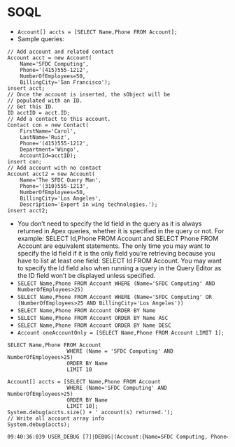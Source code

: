 # SOQL

* `Account[] accts = [SELECT Name,Phone FROM Account];`
* Sample queries:
```Apex
// Add account and related contact
Account acct = new Account(
    Name='SFDC Computing',
    Phone='(415)555-1212',
    NumberOfEmployees=50,
    BillingCity='San Francisco');
insert acct;
// Once the account is inserted, the sObject will be 
// populated with an ID.
// Get this ID.
ID acctID = acct.ID;
// Add a contact to this account.
Contact con = new Contact(
    FirstName='Carol',
    LastName='Ruiz',
    Phone='(415)555-1212',
    Department='Wingo',
    AccountId=acctID);
insert con;
// Add account with no contact
Account acct2 = new Account(
    Name='The SFDC Query Man',
    Phone='(310)555-1213',
    NumberOfEmployees=50,
    BillingCity='Los Angeles',
    Description='Expert in wing technologies.');
insert acct2;

```
* You don’t need to specify the Id field in the query as it is always returned in Apex queries, whether it is specified in the query or not. For example: SELECT Id,Phone FROM Account and SELECT Phone FROM Account are equivalent statements. The only time you may want to specify the Id field if it is the only field you’re retrieving because you have to list at least one field: SELECT Id FROM Account. You may want to specify the Id field also when running a query in the Query Editor as the ID field won’t be displayed unless specified.
* `SELECT Name,Phone FROM Account WHERE (Name='SFDC Computing' AND NumberOfEmployees>25)`
* `SELECT Name,Phone FROM Account WHERE (Name='SFDC Computing' OR (NumberOfEmployees>25 AND BillingCity='Los Angeles'))`
* `SELECT Name,Phone FROM Account ORDER BY Name`
* `SELECT Name,Phone FROM Account ORDER BY Name ASC`
* `SELECT Name,Phone FROM Account ORDER BY Name DESC`
* `Account oneAccountOnly = [SELECT Name,Phone FROM Account LIMIT 1];`
```Apex
SELECT Name,Phone FROM Account 
                   WHERE (Name = 'SFDC Computing' AND NumberOfEmployees>25)
                   ORDER BY Name
                   LIMIT 10
```
```Apex
Account[] accts = [SELECT Name,Phone FROM Account 
                   WHERE (Name='SFDC Computing' AND NumberOfEmployees>25)
                   ORDER BY Name
                   LIMIT 10];
System.debug(accts.size() + ' account(s) returned.');
// Write all account array info
System.debug(accts);
```
```XML
09:40:36:039 USER_DEBUG [7]|DEBUG|(Account:{Name=SFDC Computing, Phone=(415)555-1212, Id=001F000001WonNqIAJ}, Account:{Name=SFDC Computing, Phone=(415)555-1212, Id=001F000001WosIvIAJ}, Account:{Name=SFDC Computing, Phone=(415)555-1212, Id=001F000001iEWzRIAW})
```
